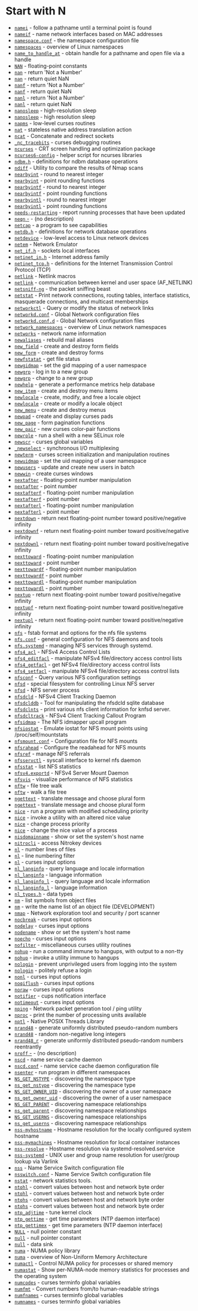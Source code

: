 # Start with N

- [`namei`](https://www.man7.org/linux/man-pages/man1/namei.1.html) - follow a pathname until a terminal point is found
- [`nameif`](https://www.man7.org/linux/man-pages/man8/nameif.8.html) - name network interfaces based on MAC addresses
- [`namespace.conf`](https://www.man7.org/linux/man-pages/man5/namespace.conf.5.html) - the namespace configuration file
- [`namespaces`](https://www.man7.org/linux/man-pages/man7/namespaces.7.html) - overview of Linux namespaces
- [`name_to_handle_at`](https://www.man7.org/linux/man-pages/man2/name_to_handle_at.2.html) - obtain handle for a pathname and open file via a handle
- [`NAN`](https://www.man7.org/linux/man-pages/man3/NAN.3.html) - floating-point constants
- [`nan`](https://www.man7.org/linux/man-pages/man3/nan.3.html) - return 'Not a Number'
- [`nan`](https://www.man7.org/linux/man-pages/man3/nan.3p.html) - return quiet NaN
- [`nanf`](https://www.man7.org/linux/man-pages/man3/nanf.3.html) - return 'Not a Number'
- [`nanf`](https://www.man7.org/linux/man-pages/man3/nanf.3p.html) - return quiet NaN
- [`nanl`](https://www.man7.org/linux/man-pages/man3/nanl.3.html) - return 'Not a Number'
- [`nanl`](https://www.man7.org/linux/man-pages/man3/nanl.3p.html) - return quiet NaN
- [`nanosleep`](https://www.man7.org/linux/man-pages/man2/nanosleep.2.html) - high-resolution sleep
- [`nanosleep`](https://www.man7.org/linux/man-pages/man3/nanosleep.3p.html) - high resolution sleep
- [`napms`](https://www.man7.org/linux/man-pages/man3/napms.3x.html) - low-level curses routines
- [`nat`](https://www.man7.org/linux/man-pages/man8/nat.8.html) - stateless native address translation action
- [`ncat`](https://www.man7.org/linux/man-pages/man1/ncat.1.html) - Concatenate and redirect sockets
- [`_nc_tracebits`](https://www.man7.org/linux/man-pages/man3/_nc_tracebits.3x.html) - curses debugging routines
- [`ncurses`](https://www.man7.org/linux/man-pages/man3/ncurses.3x.html) - CRT screen handling and optimization package
- [`ncurses6-config`](https://www.man7.org/linux/man-pages/man1/ncurses6-config.1.html) - helper script for ncurses libraries
- [`ndbm.h`](https://www.man7.org/linux/man-pages/man0/ndbm.h.0p.html) - definitions for ndbm database operations
- [`ndiff`](https://www.man7.org/linux/man-pages/man1/ndiff.1.html) - Utility to compare the results of Nmap scans
- [`nearbyint`](https://www.man7.org/linux/man-pages/man3/nearbyint.3.html) - round to nearest integer
- [`nearbyint`](https://www.man7.org/linux/man-pages/man3/nearbyint.3p.html) - point rounding functions
- [`nearbyintf`](https://www.man7.org/linux/man-pages/man3/nearbyintf.3.html) - round to nearest integer
- [`nearbyintf`](https://www.man7.org/linux/man-pages/man3/nearbyintf.3p.html) - point rounding functions
- [`nearbyintl`](https://www.man7.org/linux/man-pages/man3/nearbyintl.3.html) - round to nearest integer
- [`nearbyintl`](https://www.man7.org/linux/man-pages/man3/nearbyintl.3p.html) - point rounding functions
- [`needs-restarting`](https://www.man7.org/linux/man-pages/man1/needs-restarting.1.html) - report running processes that have been updated
- [`neqn` -](https://www.man7.org/linux/man-pages/man1/neqn.1.html) - (no description)
- [`netcap`](https://www.man7.org/linux/man-pages/man8/netcap.8.html) - a program to see capabilities
- [`netdb.h`](https://www.man7.org/linux/man-pages/man0/netdb.h.0p.html) - definitions for network database operations
- [`netdevice`](https://www.man7.org/linux/man-pages/man7/netdevice.7.html) - low-level access to Linux network devices
- [`netem`](https://www.man7.org/linux/man-pages/man8/netem.8.html) - Network Emulator
- [`net_if.h`](https://www.man7.org/linux/man-pages/man0/net_if.h.0p.html) - sockets local interfaces
- [`netinet_in.h`](https://www.man7.org/linux/man-pages/man0/netinet_in.h.0p.html) - Internet address family
- [`netinet_tcp.h`](https://www.man7.org/linux/man-pages/man0/netinet_tcp.h.0p.html) - definitions for the Internet Transmission Control Protocol (TCP)
- [`netlink`](https://www.man7.org/linux/man-pages/man3/netlink.3.html) - Netlink macros
- [`netlink`](https://www.man7.org/linux/man-pages/man7/netlink.7.html) - communication between kernel and user space (AF_NETLINK)
- [`netsniff-ng`](https://www.man7.org/linux/man-pages/man8/netsniff-ng.8.html) - the packet sniffing beast
- [`netstat`](https://www.man7.org/linux/man-pages/man8/netstat.8.html) - Print network connections, routing tables, interface statistics, masquerade connections, and multicast memberships
- [`networkctl`](https://www.man7.org/linux/man-pages/man1/networkctl.1.html) - Query or modify the status of network links
- [`networkd.conf`](https://www.man7.org/linux/man-pages/man5/networkd.conf.5.html) - Global Network configuration files
- [`networkd.conf.d`](https://www.man7.org/linux/man-pages/man5/networkd.conf.d.5.html) - Global Network configuration files
- [`network_namespaces`](https://www.man7.org/linux/man-pages/man7/network_namespaces.7.html) - overview of Linux network namespaces
- [`networks`](https://www.man7.org/linux/man-pages/man5/networks.5.html) - network name information
- [`newaliases`](https://www.man7.org/linux/man-pages/man8/newaliases.8.html) - rebuild mail aliases
- [`new_field`](https://www.man7.org/linux/man-pages/man3/new_field.3x.html) - create and destroy form fields
- [`new_form`](https://www.man7.org/linux/man-pages/man3/new_form.3x.html) - create and destroy forms
- [`newfstatat`](https://www.man7.org/linux/man-pages/man2/newfstatat.2.html) - get file status
- [`newgidmap`](https://www.man7.org/linux/man-pages/man1/newgidmap.1.html) - set the gid mapping of a user namespace
- [`newgrp`](https://www.man7.org/linux/man-pages/man1/newgrp.1.html) - log in to a new group
- [`newgrp`](https://www.man7.org/linux/man-pages/man1/newgrp.1p.html) - change to a new group
- [`newhelp`](https://www.man7.org/linux/man-pages/man1/newhelp.1.html) - generate a performance metrics help database
- [`new_item`](https://www.man7.org/linux/man-pages/man3/new_item.3x.html) - create and destroy menu items
- [`newlocale`](https://www.man7.org/linux/man-pages/man3/newlocale.3.html) - create, modify, and free a locale object
- [`newlocale`](https://www.man7.org/linux/man-pages/man3/newlocale.3p.html) - create or modify a locale object
- [`new_menu`](https://www.man7.org/linux/man-pages/man3/new_menu.3x.html) - create and destroy menus
- [`newpad`](https://www.man7.org/linux/man-pages/man3/newpad.3x.html) - create and display curses pads
- [`new_page`](https://www.man7.org/linux/man-pages/man3/new_page.3x.html) - form pagination functions
- [`new_pair`](https://www.man7.org/linux/man-pages/man3/new_pair.3x.html) - new curses color-pair functions
- [`newrole`](https://www.man7.org/linux/man-pages/man1/newrole.1.html) - run a shell with a new SELinux role
- [`newscr`](https://www.man7.org/linux/man-pages/man3/newscr.3x.html) - curses global variables
- [`_newselect`](https://www.man7.org/linux/man-pages/man2/_newselect.2.html) - synchronous I/O multiplexing
- [`newterm`](https://www.man7.org/linux/man-pages/man3/newterm.3x.html) - curses screen initialization and manipulation routines
- [`newuidmap`](https://www.man7.org/linux/man-pages/man1/newuidmap.1.html) - set the uid mapping of a user namespace
- [`newusers`](https://www.man7.org/linux/man-pages/man8/newusers.8.html) - update and create new users in batch
- [`newwin`](https://www.man7.org/linux/man-pages/man3/newwin.3x.html) - create curses windows
- [`nextafter`](https://www.man7.org/linux/man-pages/man3/nextafter.3.html) - floating-point number manipulation
- [`nextafter`](https://www.man7.org/linux/man-pages/man3/nextafter.3p.html) - point number
- [`nextafterf`](https://www.man7.org/linux/man-pages/man3/nextafterf.3.html) - floating-point number manipulation
- [`nextafterf`](https://www.man7.org/linux/man-pages/man3/nextafterf.3p.html) - point number
- [`nextafterl`](https://www.man7.org/linux/man-pages/man3/nextafterl.3.html) - floating-point number manipulation
- [`nextafterl`](https://www.man7.org/linux/man-pages/man3/nextafterl.3p.html) - point number
- [`nextdown`](https://www.man7.org/linux/man-pages/man3/nextdown.3.html) - return next floating-point number toward positive/negative infinity
- [`nextdownf`](https://www.man7.org/linux/man-pages/man3/nextdownf.3.html) - return next floating-point number toward positive/negative infinity
- [`nextdownl`](https://www.man7.org/linux/man-pages/man3/nextdownl.3.html) - return next floating-point number toward positive/negative infinity
- [`nexttoward`](https://www.man7.org/linux/man-pages/man3/nexttoward.3.html) - floating-point number manipulation
- [`nexttoward`](https://www.man7.org/linux/man-pages/man3/nexttoward.3p.html) - point number
- [`nexttowardf`](https://www.man7.org/linux/man-pages/man3/nexttowardf.3.html) - floating-point number manipulation
- [`nexttowardf`](https://www.man7.org/linux/man-pages/man3/nexttowardf.3p.html) - point number
- [`nexttowardl`](https://www.man7.org/linux/man-pages/man3/nexttowardl.3.html) - floating-point number manipulation
- [`nexttowardl`](https://www.man7.org/linux/man-pages/man3/nexttowardl.3p.html) - point number
- [`nextup`](https://www.man7.org/linux/man-pages/man3/nextup.3.html) - return next floating-point number toward positive/negative infinity
- [`nextupf`](https://www.man7.org/linux/man-pages/man3/nextupf.3.html) - return next floating-point number toward positive/negative infinity
- [`nextupl`](https://www.man7.org/linux/man-pages/man3/nextupl.3.html) - return next floating-point number toward positive/negative infinity
- [`nfs`](https://www.man7.org/linux/man-pages/man5/nfs.5.html) - fstab format and options for the nfs file systems
- [`nfs.conf`](https://www.man7.org/linux/man-pages/man5/nfs.conf.5.html) - general configuration for NFS daemons and tools
- [`nfs.systemd`](https://www.man7.org/linux/man-pages/man7/nfs.systemd.7.html) - managing NFS services through systemd.
- [`nfs4_acl`](https://www.man7.org/linux/man-pages/man5/nfs4_acl.5.html) - NFSv4 Access Control Lists
- [`nfs4_editfacl`](https://www.man7.org/linux/man-pages/man1/nfs4_editfacl.1.html) - manipulate NFSv4 file/directory access control lists
- [`nfs4_getfacl`](https://www.man7.org/linux/man-pages/man1/nfs4_getfacl.1.html) - get NFSv4 file/directory access control lists
- [`nfs4_setfacl`](https://www.man7.org/linux/man-pages/man1/nfs4_setfacl.1.html) - manipulate NFSv4 file/directory access control lists
- [`nfsconf`](https://www.man7.org/linux/man-pages/man8/nfsconf.8.html) - Query various NFS configuration settings
- [`nfsd`](https://www.man7.org/linux/man-pages/man7/nfsd.7.html) - special filesystem for controlling Linux NFS server
- [`nfsd`](https://www.man7.org/linux/man-pages/man8/nfsd.8.html) - NFS server process
- [`nfsdcld`](https://www.man7.org/linux/man-pages/man8/nfsdcld.8.html) - NFSv4 Client Tracking Daemon
- [`nfsdclddb`](https://www.man7.org/linux/man-pages/man8/nfsdclddb.8.html) - Tool for manipulating the nfsdcld sqlite database
- [`nfsdclnts`](https://www.man7.org/linux/man-pages/man8/nfsdclnts.8.html) - print various nfs client information for knfsd server.
- [`nfsdcltrack`](https://www.man7.org/linux/man-pages/man8/nfsdcltrack.8.html) - NFSv4 Client Tracking Callout Program
- [`nfsidmap`](https://www.man7.org/linux/man-pages/man8/nfsidmap.8.html) - The NFS idmapper upcall program
- [`nfsiostat`](https://www.man7.org/linux/man-pages/man8/nfsiostat.8.html) - Emulate iostat for NFS mount points using /proc/self/mountstats
- [`nfsmount.conf`](https://www.man7.org/linux/man-pages/man5/nfsmount.conf.5.html) - Configuration file for NFS mounts
- [`nfsrahead`](https://www.man7.org/linux/man-pages/man5/nfsrahead.5.html) - Configure the readahead for NFS mounts
- [`nfsref`](https://www.man7.org/linux/man-pages/man8/nfsref.8.html) - manage NFS referrals
- [`nfsservctl`](https://www.man7.org/linux/man-pages/man2/nfsservctl.2.html) - syscall interface to kernel nfs daemon
- [`nfsstat`](https://www.man7.org/linux/man-pages/man8/nfsstat.8.html) - list NFS statistics
- [`nfsv4.exportd`](https://www.man7.org/linux/man-pages/man8/nfsv4.exportd.8.html) - NFSv4 Server Mount Daemon
- [`nfsvis`](https://www.man7.org/linux/man-pages/man1/nfsvis.1.html) - visualize performance of NFS statistics
- [`nftw`](https://www.man7.org/linux/man-pages/man3/nftw.3.html) - file tree walk
- [`nftw`](https://www.man7.org/linux/man-pages/man3/nftw.3p.html) - walk a file tree
- [`ngettext`](https://www.man7.org/linux/man-pages/man1/ngettext.1.html) - translate message and choose plural form
- [`ngettext`](https://www.man7.org/linux/man-pages/man3/ngettext.3.html) - translate message and choose plural form
- [`nice`](https://www.man7.org/linux/man-pages/man1/nice.1.html) - run a program with modified scheduling priority
- [`nice`](https://www.man7.org/linux/man-pages/man1/nice.1p.html) - invoke a utility with an altered nice value
- [`nice`](https://www.man7.org/linux/man-pages/man2/nice.2.html) - change process priority
- [`nice`](https://www.man7.org/linux/man-pages/man3/nice.3p.html) - change the nice value of a process
- [`nisdomainname`](https://www.man7.org/linux/man-pages/man1/nisdomainname.1.html) - show or set the system's host name
- [`nitrocli`](https://www.man7.org/linux/man-pages/man1/nitrocli.1.html) - access Nitrokey devices
- [`nl`](https://www.man7.org/linux/man-pages/man1/nl.1.html) - number lines of files
- [`nl`](https://www.man7.org/linux/man-pages/man1/nl.1p.html) - line numbering filter
- [`nl`](https://www.man7.org/linux/man-pages/man3/nl.3x.html) - curses input options
- [`nl_langinfo`](https://www.man7.org/linux/man-pages/man3/nl_langinfo.3.html) - query language and locale information
- [`nl_langinfo`](https://www.man7.org/linux/man-pages/man3/nl_langinfo.3p.html) - language information
- [`nl_langinfo_l`](https://www.man7.org/linux/man-pages/man3/nl_langinfo_l.3.html) - query language and locale information
- [`nl_langinfo_l`](https://www.man7.org/linux/man-pages/man3/nl_langinfo_l.3p.html) - language information
- [`nl_types.h`](https://www.man7.org/linux/man-pages/man0/nl_types.h.0p.html) - data types
- [`nm`](https://www.man7.org/linux/man-pages/man1/nm.1.html) - list symbols from object files
- [`nm`](https://www.man7.org/linux/man-pages/man1/nm.1p.html) - write the name list of an object file (DEVELOPMENT)
- [`nmap`](https://www.man7.org/linux/man-pages/man1/nmap.1.html) - Network exploration tool and security / port scanner
- [`nocbreak`](https://www.man7.org/linux/man-pages/man3/nocbreak.3x.html) - curses input options
- [`nodelay`](https://www.man7.org/linux/man-pages/man3/nodelay.3x.html) - curses input options
- [`nodename`](https://www.man7.org/linux/man-pages/man1/nodename.1.html) - show or set the system's host name
- [`noecho`](https://www.man7.org/linux/man-pages/man3/noecho.3x.html) - curses input options
- [`nofilter`](https://www.man7.org/linux/man-pages/man3/nofilter.3x.html) - miscellaneous curses utility routines
- [`nohup`](https://www.man7.org/linux/man-pages/man1/nohup.1.html) - run a command immune to hangups, with output to a non-tty
- [`nohup`](https://www.man7.org/linux/man-pages/man1/nohup.1p.html) - invoke a utility immune to hangups
- [`nologin`](https://www.man7.org/linux/man-pages/man5/nologin.5.html) - prevent unprivileged users from logging into the system
- [`nologin`](https://www.man7.org/linux/man-pages/man8/nologin.8.html) - politely refuse a login
- [`nonl`](https://www.man7.org/linux/man-pages/man3/nonl.3x.html) - curses input options
- [`noqiflush`](https://www.man7.org/linux/man-pages/man3/noqiflush.3x.html) - curses input options
- [`noraw`](https://www.man7.org/linux/man-pages/man3/noraw.3x.html) - curses input options
- [`notifier`](https://www.man7.org/linux/man-pages/man7/notifier.7.html) - cups notification interface
- [`notimeout`](https://www.man7.org/linux/man-pages/man3/notimeout.3x.html) - curses input options
- [`nping`](https://www.man7.org/linux/man-pages/man1/nping.1.html) - Network packet generation tool / ping utility
- [`nproc`](https://www.man7.org/linux/man-pages/man1/nproc.1.html) - print the number of processing units available
- [`nptl`](https://www.man7.org/linux/man-pages/man7/nptl.7.html) - Native POSIX Threads Library
- [`nrand48`](https://www.man7.org/linux/man-pages/man3/nrand48.3.html) - generate uniformly distributed pseudo-random numbers
- [`nrand48`](https://www.man7.org/linux/man-pages/man3/nrand48.3p.html) - random non-negative long integers
- [`nrand48_r`](https://www.man7.org/linux/man-pages/man3/nrand48_r.3.html) - generate uniformly distributed pseudo-random numbers reentrantly
- [`nroff` -](https://www.man7.org/linux/man-pages/man1/nroff.1.html) - (no description)
- [`nscd`](https://www.man7.org/linux/man-pages/man8/nscd.8.html) - name service cache daemon
- [`nscd.conf`](https://www.man7.org/linux/man-pages/man5/nscd.conf.5.html) - name service cache daemon configuration file
- [`nsenter`](https://www.man7.org/linux/man-pages/man1/nsenter.1.html) - run program in different namespaces
- [`NS_GET_NSTYPE`](https://www.man7.org/linux/man-pages/man2/NS_GET_NSTYPE.2const.html) - discovering the namespace type
- [`ns_get_nstype`](https://www.man7.org/linux/man-pages/man2/ns_get_nstype.2const.html) - discovering the namespace type
- [`NS_GET_OWNER_UID`](https://www.man7.org/linux/man-pages/man2/NS_GET_OWNER_UID.2const.html) - discovering the owner of a user namespace
- [`ns_get_owner_uid`](https://www.man7.org/linux/man-pages/man2/ns_get_owner_uid.2const.html) - discovering the owner of a user namespace
- [`NS_GET_PARENT`](https://www.man7.org/linux/man-pages/man2/NS_GET_PARENT.2const.html) - discovering namespace relationships
- [`ns_get_parent`](https://www.man7.org/linux/man-pages/man2/ns_get_parent.2const.html) - discovering namespace relationships
- [`NS_GET_USERNS`](https://www.man7.org/linux/man-pages/man2/NS_GET_USERNS.2const.html) - discovering namespace relationships
- [`ns_get_userns`](https://www.man7.org/linux/man-pages/man2/ns_get_userns.2const.html) - discovering namespace relationships
- [`nss-myhostname`](https://www.man7.org/linux/man-pages/man8/nss-myhostname.8.html) - Hostname resolution for the locally configured system hostname
- [`nss-mymachines`](https://www.man7.org/linux/man-pages/man8/nss-mymachines.8.html) - Hostname resolution for local container instances
- [`nss-resolve`](https://www.man7.org/linux/man-pages/man8/nss-resolve.8.html) - Hostname resolution via systemd-resolved.service
- [`nss-systemd`](https://www.man7.org/linux/man-pages/man8/nss-systemd.8.html) - UNIX user and group name resolution for user/group lookup via Varlink
- [`nss`](https://www.man7.org/linux/man-pages/man5/nss.5.html) - Name Service Switch configuration file
- [`nsswitch.conf`](https://www.man7.org/linux/man-pages/man5/nsswitch.conf.5.html) - Name Service Switch configuration file
- [`nstat`](https://www.man7.org/linux/man-pages/man8/nstat.8.html) - network statistics tools.
- [`ntohl`](https://www.man7.org/linux/man-pages/man3/ntohl.3.html) - convert values between host and network byte order
- [`ntohl`](https://www.man7.org/linux/man-pages/man3/ntohl.3p.html) - convert values between host and network byte order
- [`ntohs`](https://www.man7.org/linux/man-pages/man3/ntohs.3.html) - convert values between host and network byte order
- [`ntohs`](https://www.man7.org/linux/man-pages/man3/ntohs.3p.html) - convert values between host and network byte order
- [`ntp_adjtime`](https://www.man7.org/linux/man-pages/man3/ntp_adjtime.3.html) - tune kernel clock
- [`ntp_gettime`](https://www.man7.org/linux/man-pages/man3/ntp_gettime.3.html) - get time parameters (NTP daemon interface)
- [`ntp_gettimex`](https://www.man7.org/linux/man-pages/man3/ntp_gettimex.3.html) - get time parameters (NTP daemon interface)
- [`NULL`](https://www.man7.org/linux/man-pages/man3/NULL.3const.html) - null pointer constant
- [`null`](https://www.man7.org/linux/man-pages/man3/null.3const.html) - null pointer constant
- [`null`](https://www.man7.org/linux/man-pages/man4/null.4.html) - data sink
- [`numa`](https://www.man7.org/linux/man-pages/man3/numa.3.html) - NUMA policy library
- [`numa`](https://www.man7.org/linux/man-pages/man7/numa.7.html) - overview of Non-Uniform Memory Architecture
- [`numactl`](https://www.man7.org/linux/man-pages/man8/numactl.8.html) - Control NUMA policy for processes or shared memory
- [`numastat`](https://www.man7.org/linux/man-pages/man8/numastat.8.html) - Show per-NUMA-node memory statistics for processes and the operating system
- [`numcodes`](https://www.man7.org/linux/man-pages/man3/numcodes.3x.html) - curses terminfo global variables
- [`numfmt`](https://www.man7.org/linux/man-pages/man1/numfmt.1.html) - Convert numbers from/to human-readable strings
- [`numfnames`](https://www.man7.org/linux/man-pages/man3/numfnames.3x.html) - curses terminfo global variables
- [`numnames`](https://www.man7.org/linux/man-pages/man3/numnames.3x.html) - curses terminfo global variables